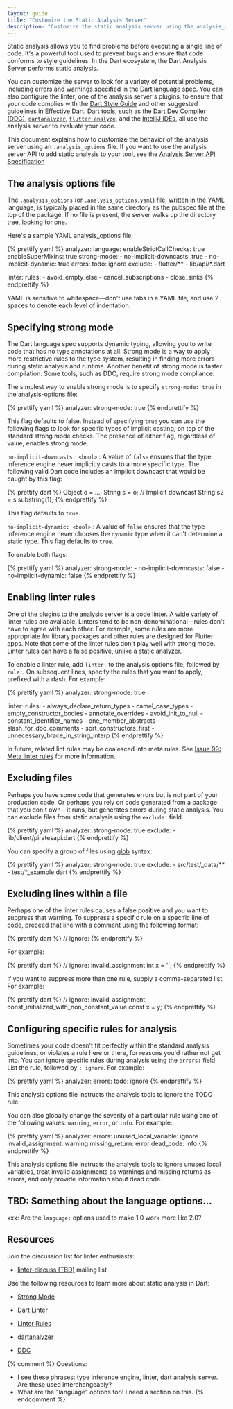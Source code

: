 ```yaml
---
layout: guide
title: "Customize the Static Analysis Server"
description: "Customize the static analysis server using the analysis_options file."
---
```


Static analysis allows you to find problems before
executing a single line of code. It's a powerful tool
used to prevent bugs and ensure that code conforms to style
guidelines. In the Dart ecosystem, the
Dart Analysis Server performs static analysis.

You can customize the server to look for a variety of potential
problems, including errors and warnings specified in the
[Dart language spec](/guides/language/spec).
You can also configure the linter, one of the analysis server's plugins,
to ensure that your code complies with the
[Dart Style Guide](/guides/language/effective-dart/style)
and other suggested guidelines
in [Effective Dart](/guides/language/effective-dart).
Dart tools, such as the
[Dart Dev Compiler (DDC)](https://github.com/dart-lang/dev_compiler),
[`dartanalyzer`](https://github.com/dart-lang/sdk/tree/master/pkg/analyzer_cli#dartanalyzer),
[`flutter analyze`](https://flutter.io/debugging/#the-dart-analyzer),
and the [IntelliJ IDEs](https://www.dartlang.org/tools/jetbrains-plugin),
all use the analysis server to evaluate your code.

This document explains how to customize the behavior of the
analysis server using an `.analysis_options` file. If you want to use
the analysis server API to add static analysis to your tool, see the
[Analysis Server API Specification](https://htmlpreview.github.io/?https://github.com/dart-lang/sdk/blob/master/pkg/analysis_server/doc/api.html)


## The analysis options file

The `.analysis_options` (or `.analysis_options.yaml`) file,
written in the YAML language, is typically placed in the same
directory as the pubspec file at the top of the package.
If no file is present, the server walks up the directory
tree, looking for one.

Here's a sample YAML analysis_options file:

{% prettify yaml %}
analyzer:
  language:
    enableStrictCallChecks: true
    enableSuperMixins: true
  strong-mode:
    - no-implicit-downcasts: true
    - no-implicit-dynamic: true
  errors:
    todo: ignore
  exclude:
    - flutter/**
    - lib/api/*.dart

linter:
  rules:
    - avoid_empty_else
    - cancel_subscriptions
    - close_sinks
{% endprettify %}

YAML is sensitive to whitespace&mdash;don't use tabs in a YAML file,
and use 2 spaces to denote each level of indentation.

## Specifying strong mode

The Dart language spec supports dynamic typing, allowing you to
write code that has no type annotations at all.
Strong mode is a way to apply more restrictive rules to
the type system, resulting in finding more errors during
static analysis and runtime. Another benefit of strong mode
is faster compilation.
Some tools, such as DDC, require strong mode compliance.

The simplest way to enable strong mode is to specify
`strong-mode: true` in the analysis-options file:

{% prettify yaml %}
analyzer:
  strong-mode: true
{% endprettify %}

This flag defaults to false. Instead of specifying `true`
you can use the following flags to look for specific types
of implicit casting, on top of the standard strong mode checks.
The presence of either flag, regardless of value, enables strong mode.

`no-implicit-downcasts: <bool>`
: A value of `false` ensures that the type inference engine never
  implicitly casts to a more specific type. The following valid Dart code
  includes an implicit downcast that would be caught by this flag:

{% prettify dart %}
Object o = ...;
String s = o;  // Implicit downcast
String s2 = s.substring(1);
{% endprettify %}

  This flag defaults to `true`.

`no-implicit-dynamic: <bool>`
: A value of `false` ensures that the type inference engine never chooses
  the `dynamic` type when it can't determine a static type.
  This flag defaults to `true`.

To enable both flags:

{% prettify yaml %}
analyzer:
  strong-mode:
    - no-implicit-downcasts: false
    - no-implicit-dynamic: false
{% endprettify %}

## Enabling linter rules

One of the plugins to the analysis server is a code linter.
A [wide variety](http://dart-lang.github.io/linter/lints/)
of linter rules are available. Linters tend to be
non-denominational&mdash;rules don't have to agree with each other.
For example, some rules are more appropriate for library packages
and other rules are designed for Flutter apps.
Note that some of the linter rules don't play well with strong mode.
Linter rules can have a false positive, unlike a static analyzer.

To enable a linter rule, add `linter:` to the analysis options file,
followed by `rule:`.
On subsequent lines, specify the rules that you want to apply,
prefixed with a dash. For example:

{% prettify yaml %}
analyzer:
  strong-mode: true

linter:
  rules:
    - always_declare_return_types
    - camel_case_types
    - empty_constructor_bodies
    - annotate_overrides
    - avoid_init_to_null
    - constant_identifier_names
    - one_member_abstracts
    - slash_for_doc_comments
    - sort_constructors_first
    - unnecessary_brace_in_string_interp
{% endprettify %}

In future, related lint rules may be coalesced into meta rules. See
[Issue 99: Meta linter rules](https://github.com/dart-lang/linter/issues/288)
for more information.

## Excluding files

Perhaps you have some code that generates errors but is not
part of your production code.
Or perhaps you rely on code generated from a package that
you don't own&mdash;it runs, but generates errors during static analysis.
You can exclude files from static analysis using the `exclude:` field.

{% prettify yaml %}
analyzer:
  strong-mode: true
  exclude:
    - lib/client/piratesapi.dart
{% endprettify %}

You can specify a group of files using
[glob](https://pub.dartlang.org/packages/glob) syntax:

{% prettify yaml %}
analyzer:
  strong-mode: true
  exclude:
    - src/test/_data/**
    - test/*_example.dart
{% endprettify %}

## Excluding lines within a file

Perhaps one of the linter rules causes a false positive and you
want to suppress that warning.
To suppress a specific rule on a specific line of code,
preceed that line with a comment using the following format:

{% prettify dart %}
// ignore: <linter rule>
{% endprettify %}

For example:

{% prettify dart %}
// ignore: invalid_assignment
int x = '';
{% endprettify %}

If you want to suppress more than one rule, supply a comma-separated list.
For example:

{% prettify dart %}
// ignore: invalid_assignment, const_initialized_with_non_constant_value
const x = y;
{% endprettify %}

## Configuring specific rules for analysis

Sometimes your code doesn't fit perfectly within the standard
analysis guidelines, or violates a rule here or there, for
reasons you'd rather not get into. You can ignore specific
rules during analysis using the `errors:` field. List the
rule, followed by `: ignore`. For example:

{% prettify yaml %}
analyzer:
  errors:
    todo: ignore
{% endprettify %}

This analysis options file instructs the analysis tools to ignore
the TODO rule.

You can also globally change the severity of a particular rule
using one of the following values: `warning`, `error`, or `info`.
For example:

{% prettify yaml %}
analyzer:
  errors:
    unused_local_variable: ignore
    invalid_assignment: warning
    missing_return: error
    dead_code: info
{% endprettify %}

This analysis options file instructs the analysis tools to
ignore unused local variables, treat invalid assignments as warnings and
missing returns as errors, and only provide information about dead code.

## TBD: Something about the language options...

xxx: Are the `language:` options used to make 1.0 work more like 2.0?

## Resources

Join the discussion list for linter enthusiasts:

* [linter-discuss (TBD)](xxx) mailing list

Use the following resources to learn more about static analysis in Dart:

* [Strong Mode](https://github.com/dart-lang/dev_compiler/blob/master/STRONG_MODE.md#strong-mode)

* [Dart Linter](https://github.com/dart-lang/linter#linter-for-dart)

* [Linter Rules](http://dart-lang.github.io/linter/lints/)

* [dartanalyzer](https://github.com/dart-lang/sdk/tree/master/pkg/analyzer_cli#dartanalyzer)

* [DDC](https://github.com/dart-lang/dev_compiler#dev_compiler)


{% comment %}
Questions:

- I see these phrases:  type inference engine, linter, dart analysis
  server. Are these used interchangeably?
- What are the "language" options for? I need a section on this.
{% endcomment %}
